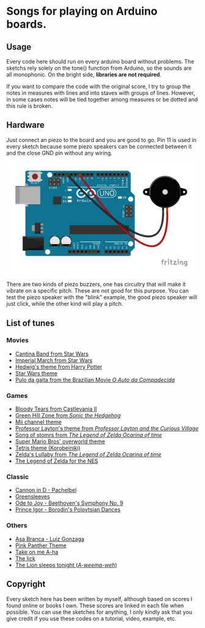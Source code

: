 # Songs for playing on Arduino boards.

## Usage

Every code here should run on every arduino board without problems. The sketchs rely solely on the tone() function from Arduino, so the sounds are all monophonic. On the bright side, **libraries are not required**.

If you want to compare the code with the original score, I try to group the notes in measures with lines and into staves with groups of lines. However, in some cases notes will be tied together among measures or be dotted and this rule is broken.

## Hardware

Just connect an piezo to the board and you are good to go. Pin 11 is used in every sketch because some piezo speakers can be connected between it and the close GND pin without any wiring.

![alt tag](hardware.png)

There are two kinds of piezo buzzers, one has circuitry that will make it vibrate on a specific pitch. These are not good for this purpose. You can test the piezo speaker with the "blink" example, the good piezo speaker will just click, while the other kind will play a pitch.  

## List of tunes

### Movies

* [Cantina Band from Star Wars](https://github.com/robsoncouto/arduino-melodies/blob/master/cantinaband/cantinaband.ino)  
* [Imperial March from Star Wars](https://github.com/robsoncouto/arduino-melodies/blob/master/imperialmarch/imperialmarch.ino)
* [Hedwig's theme from Harry Potter](https://github.com/robsoncouto/arduino-melodies/blob/master/harrypotter/harrypotter.ino)
* [Star Wars theme](https://github.com/robsoncouto/arduino-melodies/blob/master/starwars/starwars.ino)
* [Pulo da gaita from the Brazilian Movie *O Auto da Compadecida*](https://github.com/robsoncouto/arduino-melodies/blob/master/pulodagaita/pulodagaita.ino)
  
### Games

* [Bloody Tears from Castlevania II](https://github.com/robsoncouto/arduino-melodies/blob/master/bloodytears/bloodytears.ino)
* [Green Hill Zone from *Sonic the Hedgehog*](https://github.com/robsoncouto/arduino-melodies/blob/master/greenhill/greenhill.ino)
* [Mii channel theme](https://github.com/robsoncouto/arduino-melodies/blob/master/miichannel/miichannel.ino)
* [Professor Layton's theme from *Professor Layton and the Curious Village*](https://github.com/robsoncouto/arduino-melodies)
* [Song of stomrs from *The Legend of Zelda Ocarina of time*](https://github.com/robsoncouto/arduino-melodies/blob/master/songofstorms/songofstorms.ino)
* [Super Mario Bros' overworld theme](https://github.com/robsoncouto/arduino-melodies/blob/master/supermariobros/supermariobros.ino)
* [Tetris theme (Korobeiniki)](https://github.com/robsoncouto/arduino-melodies/blob/master/tetris/tetris.ino)
* [Zelda's Lullaby from *The Legend of Zelda Ocarina of time*](https://github.com/robsoncouto/arduino-melodies/blob/master/zeldaslullaby/zeldaslullaby.ino)
* [The Legend of Zelda for the NES](https://github.com/robsoncouto/arduino-melodies/blob/master/zeldatheme/zeldatheme.ino)

### Classic
* [Cannon in D - Pachelbel](https://github.com/robsoncouto/arduino-melodies/blob/master/cannonind/cannonind.ino)
* [Greensleeves](https://github.com/robsoncouto/arduino-melodies/blob/master/greensleeves/greensleeves.ino)
* [Ode to Joy -  Beethoven's Symphony No. 9](https://github.com/robsoncouto/arduino-melodies/blob/master/odetojoy/odetojoy.ino)
* [Prince Igor - Borodin's Polovtsian Dances](https://github.com/robsoncouto/arduino-melodies/blob/master/princeigor/princeigor.ino)

### Others

* [Asa Branca - Luiz Gonzaga](https://github.com/robsoncouto/arduino-melodies/blob/master/asabranca/asabranca.ino)
* [Pink Panther Theme](https://github.com/robsoncouto/arduino-melodies/blob/master/pinkpanther/pinkpanther.ino)
* [Take on me A-ha](https://github.com/robsoncouto/arduino-melodies/blob/master/takeonme/takeonme.ino)
* [The lick](https://github.com/robsoncouto/arduino-melodies/blob/master/thelick/thelick.ino)
* [The Lion sleeps tonight (*A-weema-weh*)](https://github.com/robsoncouto/arduino-melodies/blob/master/thelionsleepstonight/thelionsleepstonight.ino)

## Copyright

Every sketch here has been written by myself, although based on scores I found online or books I own. These scores are linked in each file when possible. You can use the sketches for anything, I only kindly ask that you give credit if you use these codes on a tutorial, video, example, etc. 
